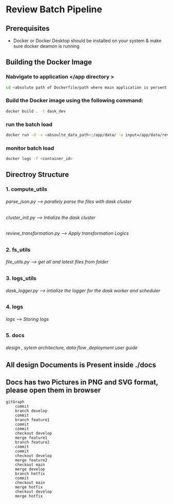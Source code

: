 # Review Batch Pipeline 

## Prerequisites

- Docker or Docker Desktop should be installed on your system & make sure docker deamon is running 

## Building the Docker Image

###  Nabvigate to application </app directory >
```bash
cd <absolute path of Dockerfile/path where main application is persent >
```

### Build the Docker image using the following command:
```bash
docker build . -t dask_dev 
```

### run the batch load  
```bash 
docker run -d -v <absoulte_data_path>:/app/data/ -e input=/app/data/review -e inappropriate_words=/app/data/inappropriate_words -e output=/app/data/output -e aggregations=/app/data/aggregations -p 8787:8787 <name of the image/image_id>
```

### monitor batch load
```bash
docker logs -f <container_id>
```


## Directroy Structure 

### 1. compute_utils
###### parse_json.py             --> parallely parse the files with dask cluster 
###### cluster_init.py           --> Intialize the dask cluster 
###### review_transformation.py  --> Apply transformation Logics

### 2. fs_utils
###### file_utils.py             --> get all and latest files from folder

### 3. logs_utils
###### dask_logger.py            --> intialize the logger for the dask worker  and scheduler

### 4. logs
###### logs                      --> Storing logs 

### 5. docs
###### design , sytem architecture, data flow ,deployment user guide




## All design Documents is Present inside ./docs
## Docs has two Pictures in PNG and SVG format, please open them  in browser


```mermaid
gitGraph
    commit
    branch develop
    commit
    branch feature1
    commit
    commit
    checkout develop
    merge feature1
    branch feature2
    commit
    commit
    checkout develop
    merge feature2
    checkout main
    merge develop
    branch hotfix
    commit
    checkout main
    merge hotfix
    checkout develop
    merge hotfix

